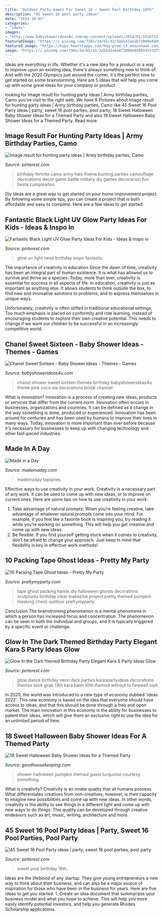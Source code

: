 ```yaml
---
title: "Outdoor Party Games For Sweet 16 ~ Sweet Pool Birthday 16th"
description: "45 sweet 16 pool party ideas"
date: "2022-10-03"
categories:
- "ideas"
images:
- "http://www.babyshowerideas4u.com/wp-content/uploads/2014/01/1510731_674763785888167_529612680_n.jpg"
featuredImage: "https://i.pinimg.com/736x/3a/b5/42/3ab542aea872009e8d9954553d79678d.jpg"
featured_image: "https://hips.hearstapps.com/hmg-prod.s3.amazonaws.com/images/pumpkin-guest-book-halloween-baby-shower-ideas-1531337738.jpg?crop=0.9989898989898991xw:1xh;center,top&amp;resize=480:*"
image: "https://i.pinimg.com/736x/3a/b5/42/3ab542aea872009e8d9954553d79678d.jpg"
---
```



Ideas are everything in life. Whether it's a new idea for a product or a way to improve upon an existing idea, there's always something new to think of. And with the 2020 Olympics just around the corner, it's the perfect time to get started on some brainstorming. Here are 5 ideas that will help you come up with some great ideas for your company or product.

	

		
looking for Image result for hunting party ideas | Army birthday parties, Camo you've visit to the right web. We have 8 Pictures about Image result for hunting party ideas | Army birthday parties, Camo like 45 Sweet 16 Pool Party ideas | party, sweet 16 pool parties, pool party, 18 Sweet Halloween Baby Shower Ideas for a Themed Party and also 18 Sweet Halloween Baby Shower Ideas for a Themed Party. Read more:
		
    
## Image Result For Hunting Party Ideas | Army Birthday Parties, Camo

<img loading=lazy src="https://i.pinimg.com/736x/3a/b5/42/3ab542aea872009e8d9954553d79678d.jpg" onerror="this.onerror=null;this.src='https://tse3.mm.bing.net/th?id=OIP.G73_Davm40lJrH0amUg3XAHaLD&amp;pid=15.1';" alt="Image result for hunting party ideas | Army birthday parties, Camo">

_Source: pinterest.com_

>birthday fortnite camo army halo theme hunting parties camouflage decorations decor game battle military diy games decoracion fun fiesta cumpleaños. 

	

Diy Ideas are a great way to get started on your home improvement project. By following some simple tips, you can create a project that is both affordable and easy to complete. Here are a few ideas to get started: 

    
## Fantastic Black Light UV Glow Party Ideas For Kids - Ideas &amp; Inspo In

<img loading=lazy src="https://i.pinimg.com/736x/8d/75/0d/8d750d31fed35a2278f6302248638121.jpg" onerror="this.onerror=null;this.src='https://tse4.mm.bing.net/th?id=OIP.r2R04GxIRpw-U9YjqwN62wHaP3&amp;pid=15.1';" alt="Fantastic Black Light UV Glow Party Ideas For Kids - Ideas &amp; Inspo in">

_Source: pinterest.com_

>glow uv light neon birthday inspo fantastic. 

	

The importance of creativity in education
Since the dawn of time, creativity has been an integral part of human existence. It is what has allowed us to survive and thrive as a species. Today, more than ever, creativity is essential for success in all aspects of life.
In education, creativity is just as important as anything else. It allows students to think outside the box, to find new and innovative solutions to problems, and to express themselves in unique ways.

Unfortunately, creativity is often stifled in traditional educational settings. Too much emphasis is placed on conformity and rote learning, instead of encouraging students to explore their own creative potential. This needs to change if we want our children to be successful in an increasingly competitive world.

    
## Chanel Sweet Sixteen - Baby Shower Ideas - Themes - Games

<img loading=lazy src="http://www.babyshowerideas4u.com/wp-content/uploads/2014/01/1510731_674763785888167_529612680_n.jpg" onerror="this.onerror=null;this.src='https://tse2.mm.bing.net/th?id=OIP.5s_apnBBtay9wk3D9FkwjAHaFj&amp;pid=15.1';" alt="Chanel Sweet Sixteen - Baby Shower Ideas - Themes - Games">

_Source: babyshowerideas4u.com_

>chanel shower sweet sixteen themes birthday babyshowerideas4u theme pink coco via decorations bridal channel. 

	

What is innovation?
Innovation is a process of creating new ideas, products or services that differ from the current norm. Innovation often occurs in businesses, organizations and countries. It can be defined as a change in the way something is done, produced or experienced. 
Innovation has been around for centuries and has been used by humans to improve their lives in many ways. Today, innovation is more important than ever before because it's necessary for businesses to keep up with changing technology and other fast-paced industries.

    
## Made In A Day

<img loading=lazy src="https://madeinaday.com/wp-content/uploads/2017/01/Fur-heart-home.jpg" onerror="this.onerror=null;this.src='https://tse3.mm.bing.net/th?id=OIP.-6TO-Z_u4XOc6GfT9bJo-AHaLH&amp;pid=15.1';" alt="Made in a Day">

_Source: madeinaday.com_

>madeinaday topiaries. 

	

Effective ways to use creativity in your work.
Creativity is a necessary part of any work. It can be used to come up with new ideas, or to improve on current ones. Here are some tips on how to use creativity in your work: 
1. Take advantage of natural prompts: When you’re feeling creative, take advantage of whatever natural prompts come into your mind. For example, if you feel like a favorite book is inspiring you, try reading it while you’re working on something. This will help you get creative and come up with new ideas. 
2. Be flexible: If you find yourself getting stuck when it comes to creativity, don’t be afraid to change your approach. Just keep in mind that flexibility is key in effective work methods! 

    
## 10 Packing Tape Ghost Ideas - Pretty My Party

<img loading=lazy src="http://www.prettymyparty.com/wp-content/uploads/2016/10/packing-tape-ghost-hands.jpg" onerror="this.onerror=null;this.src='https://tse4.mm.bing.net/th?id=OIP.8Do9MjCNcNEU0T-iqOsIwQHaIb&amp;pid=15.1';" alt="10 Packing Tape Ghost Ideas - Pretty My Party">

_Source: prettymyparty.com_

>tape ghost packing hands diy halloween ghosts decorations sculptures birthday clear makezine project pretty themed pumpkin masking check outdoor prettymyparty. 

	

Conclusion
The brainstroming phenomenon is a mental phenomena in which a person has increased focus and concentration. The phenomenon can be seen in both the individual and groups, and it is typically triggered by a specific event or challenge.

    
## Glow In The Dark Themed Birthday Party Elegant Kara S Party Ideas Glow

<img loading=lazy src="https://i.pinimg.com/736x/b7/1e/1f/b71e1f1ed15f88da32e110c5cb4434ce.jpg" onerror="this.onerror=null;this.src='https://tse1.mm.bing.net/th?id=OIP.SexyDlDlO0J_UDtWin3fQwHaLH&amp;pid=15.1';" alt="Glow In the Dark themed Birthday Party Elegant Kara S Party Ideas Glow">

_Source: pinterest.com_

>glow dance birthday neon dark parties karaspartyideas decorations themes stick grab 13th kara bash 10th themed without tv farewell visit. 

	

In 2020, the world was introduced to a new type of economy dubbed 'ideas 2022'. This new economy is based on the idea that everyone should have access to ideas, and that this should be done through a free and open market. The main innovation in this economy is the ability for businesses to patent their ideas, which will give them an exclusive right to use the idea for an unlimited period of time.

    
## 18 Sweet Halloween Baby Shower Ideas For A Themed Party

<img loading=lazy src="https://hips.hearstapps.com/hmg-prod.s3.amazonaws.com/images/pumpkin-guest-book-halloween-baby-shower-ideas-1531337738.jpg?crop=0.9989898989898991xw:1xh;center,top&amp;resize=480:*" onerror="this.onerror=null;this.src='https://tse4.mm.bing.net/th?id=OIP.KUeTBZbQWfkHfAqoYXBXXAHaLH&amp;pid=15.1';" alt="18 Sweet Halloween Baby Shower Ideas for a Themed Party">

_Source: goodhousekeeping.com_

>shower halloween pumpkin themed guest turquoise courtesy something. 

	

What is creativity?
Creativity is an innate quality that all humans possess. What differentiates creatives from non-creatives, however, is their capacity to imagine new possibilities and come up with new ideas. In other words, creativity is the ability to see things in a different light and come up with new ways to do things. This quality can be developed through creative endeavors such as art, music, writing, architecture and more.

    
## 45 Sweet 16 Pool Party Ideas | Party, Sweet 16 Pool Parties, Pool Party

<img loading=lazy src="https://i.pinimg.com/236x/76/ea/a0/76eaa04f4fdcfed0cf798e4829fa7b96--gorgeous-cakes-sweet-.jpg" onerror="this.onerror=null;this.src='https://tse4.mm.bing.net/th?id=OIP.I39_GzKADr7npuGKlB4bnAAAAA&amp;pid=15.1';" alt="45 Sweet 16 Pool Party ideas | party, sweet 16 pool parties, pool party">

_Source: pinterest.com_

>sweet pool birthday 16th. 

	

Ideas are the lifeblood of any startup. They give young entrepreneurs a new way to think about their business, and can also be a major source of inspiration for those who have been in the business for years. Here are five ideas to get you started: 1. Create an idea document that summarizes your business model and what you hope to achieve. This will help you more easily identify potential investors, and help you generate Rhodes Scholarship applications. 
